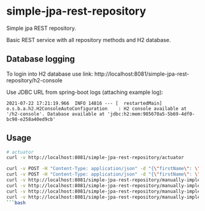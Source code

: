 # simple-jpa-rest-repository
Simple jpa REST repository.

Basic REST service with all repository methods and H2 database.

## Database logging

To login into H2 database use link: http://localhost:8081/simple-jpa-rest-repository/h2-console

Use JDBC URL from spring-boot logs (attaching example log):
```
2021-07-22 17:21:19.966  INFO 14816 --- [  restartedMain] o.s.b.a.h2.H2ConsoleAutoConfiguration    : H2 console available at '/h2-console'. Database available at 'jdbc:h2:mem:985670a5-5b69-4df0-bc98-e258a40ed9cb'
```

## Usage

```bash
# actuator
curl -v http://localhost:8081/simple-jpa-rest-repository/actuator

curl -v POST -H "Content-Type: application/json" -d "{\"firstName\": \"Jack\", \"lastName\": \"White\", \"birthDate\": \"2010-01-01T20:00:02\", \"heightInCentimeters\": 186 }" http://localhost:8081/simple-jpa-rest-repository/manually-implemented/persons
curl -v POST -H "Content-Type: application/json" -d "{\"firstName\": \"John\", \"lastName\": \"Fruciante\", \"birthDate\": \"2000-01-01T20:00:02\", \"heightInCentimeters\": 190 }" http://localhost:8081/simple-jpa-rest-repository/manually-implemented/persons
curl -v http://localhost:8081/simple-jpa-rest-repository/manually-implemented/persons
curl -v http://localhost:8081/simple-jpa-rest-repository/manually-implemented/persons/1
curl -v http://localhost:8081/simple-jpa-rest-repository/manually-implemented/persons/2
curl -v http://localhost:8081/simple-jpa-rest-repository/manually-implemented/persons/1000
```bash